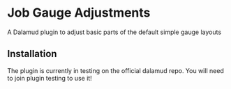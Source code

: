 # Job Gauge Adjustments
A Dalamud plugin to adjust basic parts of the default simple gauge layouts

## Installation
The plugin is currently in testing on the official dalamud repo. You will need to join plugin testing to use it!
